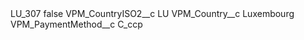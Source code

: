 <?xml version="1.0" encoding="UTF-8"?>
<CustomMetadata xmlns="http://soap.sforce.com/2006/04/metadata" xmlns:xsi="http://www.w3.org/2001/XMLSchema-instance" xmlns:xsd="http://www.w3.org/2001/XMLSchema">
    <label>LU_307</label>
    <protected>false</protected>
    <values>
        <field>VPM_CountryISO2__c</field>
        <value xsi:type="xsd:string">LU</value>
    </values>
    <values>
        <field>VPM_Country__c</field>
        <value xsi:type="xsd:string">Luxembourg</value>
    </values>
    <values>
        <field>VPM_PaymentMethod__c</field>
        <value xsi:type="xsd:string">C_ccp</value>
    </values>
</CustomMetadata>
